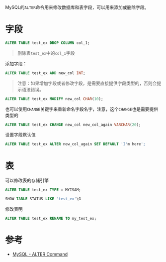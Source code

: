 MySQL的`ALTER`命令用来修改数据库和表字段，可以用来添加或删除字段。

# 字段

```sql
ALTER TABLE test_ex DROP COLUMN col_1;
```

> 删除表`test_ex`中的`col_1`字段

添加字段：

```sql
ALTER TABLE test_ex ADD new_col INT;
```

> 注意：如果增加字段或者修改字段，是需要直接提供字段类型的，否则会提示语法错误。

```sql
ALTER TABLE test_ex MODIFY new_col CHAR(10);
```

也可以使用`CHANGE`关键字来重新命名字段名字，注意，这个`CHANGE`也是需要提供类型的

```sql
ALTER TABLE test_ex CHANGE new_col new_col_again VARCHAR(20);
```

设置字段默认值

```sql
ALTER TABLE test_ex ALTER new_col_again SET DEFAULT 'I'm here';
```

# 表

可以修改表的存储引擎

```sql
ALTER TABLE test_ex TYPE = MYISAM;

SHOW TABLE STATUS LIKE 'test_ex'\G
```

修改表明

```sql
ALTER TABLE test_ex RENAME TO my_test_ex;
```


# 参考

* [MySQL - ALTER Command](https://www.tutorialspoint.com/mysql/mysql-alter-command.htm)
